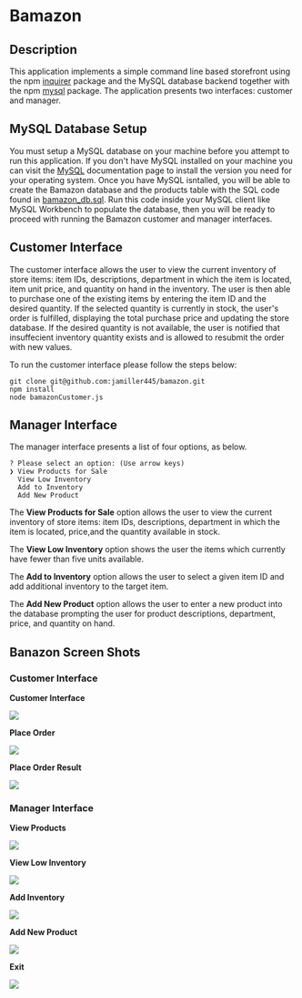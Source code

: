 # Bamazon
## Description
This application implements a simple command line based storefront using the npm [inquirer](https://www.npmjs.com/package/inquirer) package and the MySQL database backend together with the npm [mysql](https://www.npmjs.com/package/mysql) package. The application presents two interfaces: customer and manager.

## MySQL Database Setup
You must setup a MySQL database on your machine before you attempt to run this application. If you don't have MySQL installed on your machine you can visit the [MySQL](https://dev.mysql.com/doc/) documentation page to install the version you need for your operating system. Once you have MySQL isntalled, you will be able to create the Bamazon database and the products table with the SQL code found in [bamazon_db.sql](https://github.com/jamiller445/bamazon/bamazon_db.sql). Run this code inside your MySQL client like MySQL Workbench to populate the database, then you will be ready to proceed with running the Bamazon customer and manager interfaces.

## Customer Interface
The customer interface allows the user to view the current inventory of store items: item IDs, descriptions, department in which the item is located, item unit price, and quantity on hand in the inventory. The user is then able to purchase one of the existing items by entering the item ID and the desired quantity. If the selected quantity is currently in stock, the user's order is fulfilled, displaying the total purchase price and updating the store database. If the desired quantity is not available, the user is notified that insuffecient inventory quantity exists and is allowed to resubmit the order with new values.  

To run the customer interface please follow the steps below:

```
git clone git@github.com:jamiller445/bamazon.git
npm install
node bamazonCustomer.js
```

## Manager Interface
The manager interface presents a list of four options, as below.

```
? Please select an option: (Use arrow keys)
❯ View Products for Sale 
  View Low Inventory 
  Add to Inventory 
  Add New Product
  ```

  The **View Products for Sale** option allows the user to view the current inventory of store items: item IDs, descriptions, department in which the item is located, price,and the quantity available in stock.

  The **View Low Inventory** option shows the user the items which currently have fewer than five units available.

  The **Add to Inventory** option allows the user to select a given item ID and add additional inventory to the target item.

  The **Add New Product** option allows the user to enter a new product into the database prompting the user for product descriptions, department, price, and quantity on hand.

  ## Banazon Screen Shots

  ### Customer Interface

  **Customer Interface**

  ![](/images/bamazonCustomer.png)

  **Place Order**

  ![](/images/placeorder.png)

  **Place Order Result**

  ![](/images/placeorderresult.png)

  ### Manager Interface

  **View Products**

  ![](/images/viewproducts.png)

  **View Low Inventory**

   ![](/images/lowinventory.png)

   **Add Inventory**

   ![](/images/addinventory.png)

   **Add New Product**

   ![](/images/addproduct.png)

   **Exit**

   ![](/images/exit.png)
